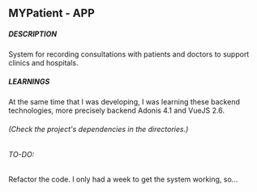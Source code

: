 ## MYPatient - APP

##### DESCRIPTION
System for recording consultations with patients and doctors to support clinics and hospitals.

##### LEARNINGS
At the same time that I was developing, I was learning these backend technologies, more precisely backend Adonis 4.1 and VueJS 2.6.

###### (Check the project's dependencies in the directories.)


###### TO-DO:
Refactor the code. I only had a week to get the system working, so...
